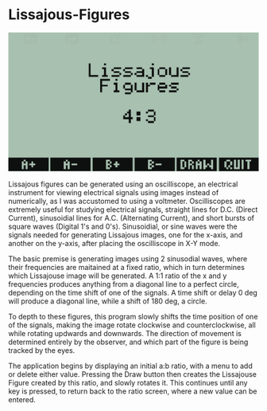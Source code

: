 # Lissajous-Figures

![Screenshot of Lissajous Figures](https://github.com/yeri63-hp48g/Lissajous-Figures/blob/main/Lissajous.png)

Lissajous figures can be generated using an oscilliscope, an electrical instrument for viewing electrical signals using images instead of numerically, as I was accustomed to using a voltmeter. Oscilliscopes are extremely useful for studying electrical signals, straight lines for D.C. (Direct Current), sinusoidial lines for A.C. (Alternating Current), and short bursts of square waves (Digital 1's and 0's). Sinusoidial, or sine waves were the signals needed for generating Lissajous images, one for the x-axis, and another on the y-axis, after placing the oscilliscope in X-Y mode.

The basic premise is generating images using 2 sinusodial waves, where their frequencies are maitained at a fixed ratio, which in turn determines which Lissajouse image will be generated. A 1:1 ratio of the x and y frequencies produces anything from a diagonal line to a perfect circle, depending on the time shift of one of the signals. A time shift or delay 0 deg will produce a diagonal line, while a shift of 180 deg, a circle.

To depth to these figures, this program slowly shifts the time position of one of the signals, making the image rotate clockwise and counterclockwise, all while rotating updwards and downwards. The direction of movement is determined entirely by the observer, and which part of the figure is being tracked by the eyes.

The application begins by displaying an initial a:b ratio, with a menu to add or delete either value. Pressing the Draw button then creates the Lissajouse Figure created by this ratio, and slowly rotates it. This continues until any key is pressed, to return back to the ratio screen, where a new value can be entered.
